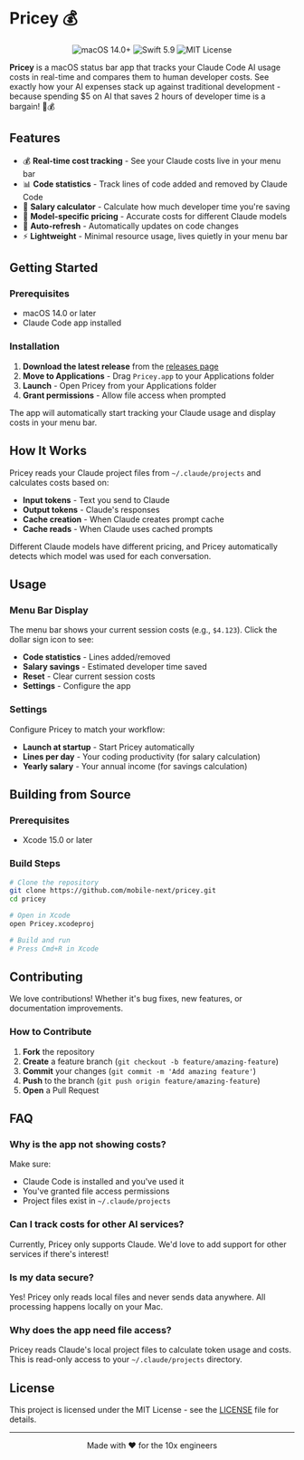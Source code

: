 # Pricey 💰

<div align="center">
  <img src="https://img.shields.io/badge/macOS-14.0+-blue.svg" alt="macOS 14.0+">
  <img src="https://img.shields.io/badge/Swift-5.9-orange.svg" alt="Swift 5.9">
  <img src="https://img.shields.io/badge/license-MIT-green.svg" alt="MIT License">
</div>

**Pricey** is a macOS status bar app that tracks your Claude Code AI usage costs in real-time and compares them to human developer costs. See exactly how your AI expenses stack up against traditional development - because spending $5 on AI that saves 2 hours of developer time is a bargain! 🤖💰

## Features

- 💰 **Real-time cost tracking** - See your Claude costs live in your menu bar
- 📊 **Code statistics** - Track lines of code added and removed by Claude Code
- 💼 **Salary calculator** - Calculate how much developer time you're saving
- 🎯 **Model-specific pricing** - Accurate costs for different Claude models
- 🔄 **Auto-refresh** - Automatically updates on code changes
- ⚡ **Lightweight** - Minimal resource usage, lives quietly in your menu bar

## Getting Started

### Prerequisites

- macOS 14.0 or later
- Claude Code app installed

### Installation

1. **Download the latest release** from the [releases page](https://github.com/mobile-next/pricey/releases)
2. **Move to Applications** - Drag `Pricey.app` to your Applications folder
3. **Launch** - Open Pricey from your Applications folder
4. **Grant permissions** - Allow file access when prompted

The app will automatically start tracking your Claude usage and display costs in your menu bar.

## How It Works

Pricey reads your Claude project files from `~/.claude/projects` and calculates costs based on:

- **Input tokens** - Text you send to Claude
- **Output tokens** - Claude's responses
- **Cache creation** - When Claude creates prompt cache
- **Cache reads** - When Claude uses cached prompts

Different Claude models have different pricing, and Pricey automatically detects which model was used for each conversation.

## Usage

### Menu Bar Display

The menu bar shows your current session costs (e.g., `$4.123`). Click the dollar sign icon to see:

- **Code statistics** - Lines added/removed
- **Salary savings** - Estimated developer time saved
- **Reset** - Clear current session costs
- **Settings** - Configure the app

### Settings

Configure Pricey to match your workflow:

- **Launch at startup** - Start Pricey automatically
- **Lines per day** - Your coding productivity (for salary calculation)
- **Yearly salary** - Your annual income (for savings calculation)

## Building from Source

### Prerequisites

- Xcode 15.0 or later

### Build Steps

```bash
# Clone the repository
git clone https://github.com/mobile-next/pricey.git
cd pricey

# Open in Xcode
open Pricey.xcodeproj

# Build and run
# Press Cmd+R in Xcode
```

## Contributing

We love contributions! Whether it's bug fixes, new features, or documentation improvements.

### How to Contribute

1. **Fork** the repository
2. **Create** a feature branch (`git checkout -b feature/amazing-feature`)
3. **Commit** your changes (`git commit -m 'Add amazing feature'`)
4. **Push** to the branch (`git push origin feature/amazing-feature`)
5. **Open** a Pull Request

## FAQ

### Why is the app not showing costs?

Make sure:
- Claude Code is installed and you've used it
- You've granted file access permissions
- Project files exist in `~/.claude/projects`

### Can I track costs for other AI services?

Currently, Pricey only supports Claude. We'd love to add support for other services if there's interest!

### Is my data secure?

Yes! Pricey only reads local files and never sends data anywhere. All processing happens locally on your Mac.

### Why does the app need file access?

Pricey reads Claude's local project files to calculate token usage and costs. This is read-only access to your `~/.claude/projects` directory.

## License

This project is licensed under the MIT License - see the [LICENSE](LICENSE) file for details.

---

<div align="center">
  Made with ❤️ for the 10x engineers
</div>